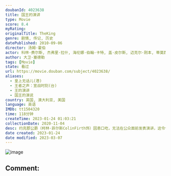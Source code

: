 ```yaml
---
doubanId: 4023638
title: 国王的演讲
type: Movie
score: 8.4
myRating: 
originalTitle: TheKing
genre: 剧情, 传记, 历史
datePublished: 2010-09-06
director: 汤姆·霍伯
actor: 科林·费尔斯, 杰弗里·拉什, 海伦娜·伯翰·卡特, 盖·皮尔斯, 迈克尔·刚本, 蒂莫西·斯波, 詹妮弗·艾莉, 德里克·雅各比, 安东尼·安德鲁斯, 克莱尔·布鲁姆, 莎拉·莫尔肯廷, 多米尼克·阿普尔怀特, 泰莉莎·加拉赫, 帕特里克·赖卡特, 奥兰多·威尔斯, 罗伯特·波特尔, 理查德·迪克森, 西蒙·钱德勒, 安德鲁·哈维尔, 罗杰·汉蒙德, 蒂姆·唐尼, 格拉姆·柯里, undefined, 卡卢姆·吉廷斯, 戴维·鲍姆伯, 伊芙·贝斯特, 雷蒙娜·马奎斯, 阿德里安·斯卡伯勒
author: 大卫·塞德勒
tags: [Movie]
state: 看过
url: https://movie.douban.com/subject/4023638/
aliases:
  - 皇上无话儿(港)
  - 王者之声：宣战时刻(台)
  - 王的演讲
  - 国王的演说
country: 英国, 澳大利亚, 美国
language: 英语
IMDb: tt1504320
time: 118分钟
createTime: 2023-01-24 01:03:21
collectionDate: 2020-11-04
desc: 约克郡公爵（柯林·菲尔斯ColinFirth饰）因患口吃，无法在公众面前发表演讲，这令他接连在大型仪式上丢丑。贤惠妻子伊丽莎白（海伦娜·邦汉·卡特HelenaBonhamCarter饰）...
date created: 2023-01-24
date modified: 2023-03-07
---
```


![image](p768879237.jpg)

Comment:
---

